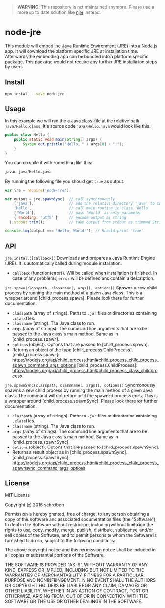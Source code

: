 
> **WARNING**: This repository is not maintained anymore.
> Please use a more up to date solution like [njre](https://github.com/raftario/njre) instead.

# node-jre

This module will embed the Java Runtime Environment (JRE) into a Node.js app.
It will download the platform specific JRE at installation time.
Afterwards the embedding app can be bundled into a platform specific package.
This package would not require any further JRE installation steps by users.

## Install

```bash
npm install --save node-jre
```

## Usage

In this example we will run the a Java class-file at the relative path
`java/Hello.class`. It's source code `java/Hello.java` would look like this:

```java
public class Hello {
    public static void main(String[] args) {
        System.out.println("Hello, " + args[0] + "!");
    }
}
```

You can compile it with something like this:
```bash
javac java/Hello.java
```

By running the following file you should get `true` as output.

```javascript
var jre = require('node-jre');

var output = jre.spawnSync(  // call synchronously
    ['java'],                // add the relative directory 'java' to the class-path
    'Hello',                 // call main routine in class 'Hello'
    ['World'],               // pass 'World' as only parameter
    { encoding: 'utf8' }     // encode output as string
  ).stdout.trim();           // take output from stdout as trimmed String

console.log(output === 'Hello, World!'); // Should print 'true'
```

## API

`jre.install([callback])` Downloads and prepares a Java Runtime Engine (JRE). It is automatically called during module installation.
- `callback` (function(error)). Will be called when installation is finished. In case of any problems, `error` will be defined and contain a description.

`jre.spawn(classpath, classname[, args][, options])` Spawns a new child process by running the main method of a given Java class. This is a wrapper around [child_process.spawn]. Please look there for further documentation.
- `classpath` (array of strings). Paths to `.jar` files or directories containing `.class`files.
- `classname` (string). The Java class to run.
- `args` (array of strings).
  The command line arguments that are to be passed to the Java class's main method.
  Same as in [child_process.spawn].
- `options` (object). Options that are passed to [child_process.spawn].
- Returns an object of the type [child_process.ChildProcess].
[child_process.spawn]: https://nodejs.org/api/child_process.html#child_process_child_process_spawn_command_args_options
[child_process.ChildProcess]: https://nodejs.org/api/child_process.html#child_process_class_childprocess


`jre.spawnSync(classpath, classname[, args][, options])` Synchronously spawns a new child process by running the main method of a given Java class. The command will not return until the spawned process ends. This is a wrapper around [child_process.spawnSync]. Please look there for further documentation.
- `classpath` (array of strings). Paths to `.jar` files or directories containing `.class`files.
- `classname` (string). The Java class to run.
- `args` (array of strings).
  The command line arguments that are to be passed to the Java class's main method.
  Same as in [child_process.spawnSync].
- `options` (object). Options that are passed to [child_process.spawnSync].
- Returns a result object as in [child_process.spawnSync].
[child_process.spawnSync]: https://nodejs.org/api/child_process.html#child_process_child_process_spawnsync_command_args_options

## License
MIT License

Copyright (c) 2016 schreiben

Permission is hereby granted, free of charge, to any person obtaining a copy
of this software and associated documentation files (the "Software"), to deal
in the Software without restriction, including without limitation the rights
to use, copy, modify, merge, publish, distribute, sublicense, and/or sell
copies of the Software, and to permit persons to whom the Software is
furnished to do so, subject to the following conditions:

The above copyright notice and this permission notice shall be included in all
copies or substantial portions of the Software.

THE SOFTWARE IS PROVIDED "AS IS", WITHOUT WARRANTY OF ANY KIND, EXPRESS OR
IMPLIED, INCLUDING BUT NOT LIMITED TO THE WARRANTIES OF MERCHANTABILITY,
FITNESS FOR A PARTICULAR PURPOSE AND NONINFRINGEMENT. IN NO EVENT SHALL THE
AUTHORS OR COPYRIGHT HOLDERS BE LIABLE FOR ANY CLAIM, DAMAGES OR OTHER
LIABILITY, WHETHER IN AN ACTION OF CONTRACT, TORT OR OTHERWISE, ARISING FROM,
OUT OF OR IN CONNECTION WITH THE SOFTWARE OR THE USE OR OTHER DEALINGS IN THE
SOFTWARE.
